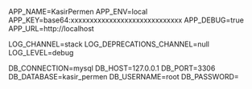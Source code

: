 APP_NAME=KasirPermen
APP_ENV=local
APP_KEY=base64:xxxxxxxxxxxxxxxxxxxxxxxxxxxxx
APP_DEBUG=true
APP_URL=http://localhost

LOG_CHANNEL=stack
LOG_DEPRECATIONS_CHANNEL=null
LOG_LEVEL=debug

DB_CONNECTION=mysql
DB_HOST=127.0.0.1
DB_PORT=3306
DB_DATABASE=kasir_permen
DB_USERNAME=root
DB_PASSWORD=
